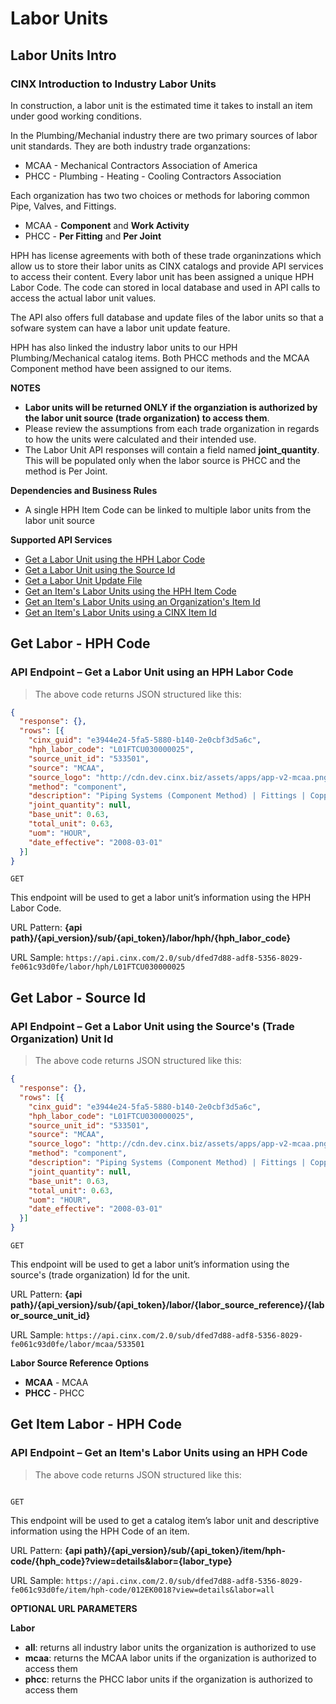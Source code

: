 # Labor Units

## Labor Units Intro
### CINX Introduction to Industry Labor Units

In construction, a labor unit is the estimated time it takes to install an item under good working conditions.

In the Plumbing/Mechanial industry there are two primary sources of labor unit standards.  They are both industry trade organzations:

  - MCAA - Mechanical Contractors Association of America
  - PHCC - Plumbing - Heating - Cooling Contractors Association

Each organization has two two choices or methods for laboring common Pipe, Valves, and Fittings. 

  - MCAA - **Component** and **Work Activity**
  - PHCC - **Per Fitting** and **Per Joint**

HPH has license agreements with both of these trade organinzations which allow us to store their labor units as CINX catalogs and provide API services to access their content. Every labor unit has been assigned a unique HPH Labor Code.  The code can stored in local database and used in API calls to access the actual labor unit values.

The API also offers full database and update files of the labor units so that a sofware system can have a labor unit update feature.

HPH has also linked the industry labor units to our HPH Plumbing/Mechanical catalog items. Both PHCC methods and the MCAA Component method have been assigned to our items.

**NOTES**

  - **Labor units will be returned ONLY if the organziation is authorized by the labor unit source (trade organization) to access them**.
  - Please review the assumptions from each trade organization in regards to how the units were calculated and their intended use.
  - The Labor Unit API responses will contain a field named **joint_quantity**. This will be populated only when the labor source is PHCC and the method is Per Joint.

**Dependencies and Business Rules**

  - A single HPH Item Code can be linked to multiple labor units from the labor unit source

**Supported API Services**

  - [Get a Labor Unit using the HPH Labor Code]()
  - [Get a Labor Unit using the Source Id]()
  - [Get a Labor Unit Update File]()
  - [Get an Item's Labor Units using the HPH Item Code]()
  - [Get an Item's Labor Units using an Organization's Item Id]()
  - [Get an Item's Labor Units using a CINX Item Id]()


## Get Labor - HPH Code
### API Endpoint – Get a Labor Unit using an HPH Labor Code

> The above code returns JSON structured like this:

```json
{
  "response": {},
  "rows": [{
    "cinx_guid": "e3944e24-5fa5-5880-b140-2e0cbf3d5a6c",
    "hph_labor_code": "L01FTCU030000025",
    "source_unit_id": "533501",
    "source": "MCAA",
    "source_logo": "http://cdn.dev.cinx.biz/assets/apps/app-v2-mcaa.png",
    "method": "component",
    "description": "Piping Systems (Component Method) | Fittings | Copper | Pressure | 95/5 Solder | 90 Elbow Long Radius | 1.0000 Dia. (in)",
    "joint_quantity": null,
    "base_unit": 0.63,
    "total_unit": 0.63,
    "uom": "HOUR",
    "date_effective": "2008-03-01"
  }]
}
```

`GET`

This endpoint will be used to get a labor unit’s information using the HPH Labor Code.  

URL Pattern: **{api path}/{api_version}/sub/{api_token}/labor/hph/{hph_labor_code}**

URL Sample: `https://api.cinx.com/2.0/sub/dfed7d88-adf8-5356-8029-fe061c93d0fe/labor/hph/L01FTCU030000025`

## Get Labor - Source Id
### API Endpoint – Get a Labor Unit using the Source's (Trade Organization) Unit Id

> The above code returns JSON structured like this:

```json
{
  "response": {},
  "rows": [{
    "cinx_guid": "e3944e24-5fa5-5880-b140-2e0cbf3d5a6c",
    "hph_labor_code": "L01FTCU030000025",
    "source_unit_id": "533501",
    "source": "MCAA",
    "source_logo": "http://cdn.dev.cinx.biz/assets/apps/app-v2-mcaa.png",
    "method": "component",
    "description": "Piping Systems (Component Method) | Fittings | Copper | Pressure | 95/5 Solder | 90 Elbow Long Radius | 1.0000 Dia. (in)",
    "joint_quantity": null,
    "base_unit": 0.63,
    "total_unit": 0.63,
    "uom": "HOUR",
    "date_effective": "2008-03-01"
  }]
}
```
`GET`

This endpoint will be used to get a labor unit’s information using the source's (trade organization) Id for the unit.  

URL Pattern: **{api path}/{api_version}/sub/{api_token}/labor/{labor_source_reference}/{labor_source_unit_id}**

URL Sample: `https://api.cinx.com/2.0/sub/dfed7d88-adf8-5356-8029-fe061c93d0fe/labor/mcaa/533501`

**Labor Source Reference Options**

  - **MCAA** - MCAA
  - **PHCC** - PHCC

## Get Item Labor - HPH Code
### API Endpoint – Get an Item's Labor Units using an HPH Code

> The above code returns JSON structured like this:

```json

```

`GET`

This endpoint will be used to get a catalog item’s labor unit and descriptive information using the HPH Code of an item.  

URL Pattern: **{api path}/{api_version}/sub/{api_token}/item/hph-code/{hph_code}?view=details&labor={labor_type}**

URL Sample: `https://api.cinx.com/2.0/sub/dfed7d88-adf8-5356-8029-fe061c93d0fe/item/hph-code/012EK0018?view=details&labor=all`

**OPTIONAL URL PARAMETERS**

**Labor** 

- **all**: returns all industry labor units the organization is authorized to use
- **mcaa**: returns the MCAA labor units if the organization is authorized to access them
- **phcc**: returns the PHCC labor units if the organization is authorized to access them

